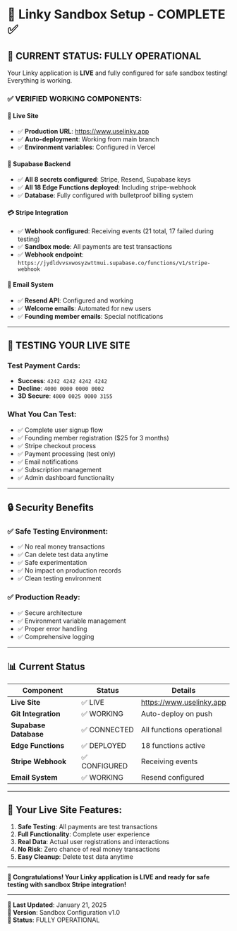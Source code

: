 # 🧪 Linky Sandbox Setup - COMPLETE ✅

## 🎉 **CURRENT STATUS: FULLY OPERATIONAL**

Your Linky application is **LIVE** and fully configured for safe sandbox testing! Everything is working.

### ✅ **VERIFIED WORKING COMPONENTS:**

#### **🚀 Live Site**
- ✅ **Production URL**: https://www.uselinky.app
- ✅ **Auto-deployment**: Working from main branch
- ✅ **Environment variables**: Configured in Vercel

#### **🔧 Supabase Backend**
- ✅ **All 8 secrets configured**: Stripe, Resend, Supabase keys
- ✅ **All 18 Edge Functions deployed**: Including stripe-webhook
- ✅ **Database**: Fully configured with bulletproof billing system

#### **💳 Stripe Integration**
- ✅ **Webhook configured**: Receiving events (21 total, 17 failed during testing)
- ✅ **Sandbox mode**: All payments are test transactions
- ✅ **Webhook endpoint**: `https://jydldvvsxwosyzwttmui.supabase.co/functions/v1/stripe-webhook`

#### **📧 Email System**
- ✅ **Resend API**: Configured and working
- ✅ **Welcome emails**: Automated for new users
- ✅ **Founding member emails**: Special notifications

---

## 🧪 **TESTING YOUR LIVE SITE**

### **Test Payment Cards:**
- **Success**: `4242 4242 4242 4242`
- **Decline**: `4000 0000 0000 0002`
- **3D Secure**: `4000 0025 0000 3155`

### **What You Can Test:**
- ✅ Complete user signup flow
- ✅ Founding member registration ($25 for 3 months)
- ✅ Stripe checkout process
- ✅ Payment processing (test only)
- ✅ Email notifications
- ✅ Subscription management
- ✅ Admin dashboard functionality

---

## 🔒 **Security Benefits**

### ✅ **Safe Testing Environment:**
- ✅ No real money transactions
- ✅ Can delete test data anytime
- ✅ Safe experimentation
- ✅ No impact on production records
- ✅ Clean testing environment

### ✅ **Production Ready:**
- ✅ Secure architecture
- ✅ Environment variable management
- ✅ Proper error handling
- ✅ Comprehensive logging

---

## 📊 **Current Status**

| Component | Status | Details |
|-----------|--------|---------|
| **Live Site** | ✅ LIVE | https://www.uselinky.app |
| **Git Integration** | ✅ WORKING | Auto-deploy on push |
| **Supabase Database** | ✅ CONNECTED | All functions operational |
| **Edge Functions** | ✅ DEPLOYED | 18 functions active |
| **Stripe Webhook** | ✅ CONFIGURED | Receiving events |
| **Email System** | ✅ WORKING | Resend configured |

---

## 🎯 **Your Live Site Features:**

1. **Safe Testing**: All payments are test transactions
2. **Full Functionality**: Complete user experience
3. **Real Data**: Actual user registrations and interactions
4. **No Risk**: Zero chance of real money transactions
5. **Easy Cleanup**: Delete test data anytime

---

**🎉 Congratulations! Your Linky application is LIVE and ready for safe testing with sandbox Stripe integration!**

---

**📅 Last Updated**: January 21, 2025  
**🔧 Version**: Sandbox Configuration v1.0  
**🎯 Status**: FULLY OPERATIONAL 